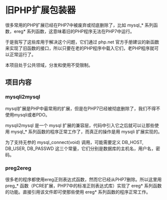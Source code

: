 # 旧PHP扩展包装器

很多常用的PHP扩展已经在PHP7中被废弃或彻底删除了，比如 mysql_* 系列函数，ereg* 系列函数，这意味着旧的PHP程序无法在PHP7中运行。

于是我写了这些库用于解决这个问题，它们通过 php.net 官方手册建议的新函数来实现了旧函数的接口，所以只要在老的PHP程序中载入它们，老PHP程序就可以正常运行了。

本项目处于公共领域，分发和使用不受限制。

## 项目内容

### mysqli2mysql

mysql扩展是PHP中最常用的扩展，但是在PHP7已经被彻底删除了，我们不得不使用mysqli或者PDO。

mysqli2mysql 是一个 mysql 扩展的兼容层，代码中引入它之后就可以让那些使用 mysql_* 系列函数的程序正常工作了，而真正的操作是用 mysqli 扩展实现的。

为了支持无参的 mysql_connect(void) 调用，可能需要定义 DB_HOST, DB_USER, DB_PASSWD 这三个常量，它们分别是数据库的主机名，用户名，密码。

### preg2ereg

很多老的程序都使用ereg正则表达式函数，然而它已经从PHP7删除。所以这里用 preg_* 函数（PCRE扩展，PHP7中的标准正则表达式库）实现了 ereg* 系列函数的功能。直接引用该文件即可使那些使用 ereg* 系列函数的程序正常工作。
